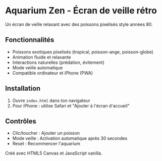 # Aquarium Zen - Écran de veille rétro

Un écran de veille relaxant avec des poissons pixelisés style années 80.

## Fonctionnalités
- Poissons exotiques pixelisés (tropical, poisson-ange, poisson-globe)
- Animation fluide et relaxante
- Interactions naturelles (prédation, évitement)
- Mode veille automatique
- Compatible ordinateur et iPhone (PWA)

## Installation
1. Ouvre `index.html` dans ton navigateur
2. Pour iPhone : utilise Safari et "Ajouter à l'écran d'accueil"

## Contrôles
- Clic/toucher : Ajouter un poisson
- Mode veille : Activation automatique après 30 secondes
- Reset : Recommencer l'aquarium

Créé avec HTML5 Canvas et JavaScript vanilla.
